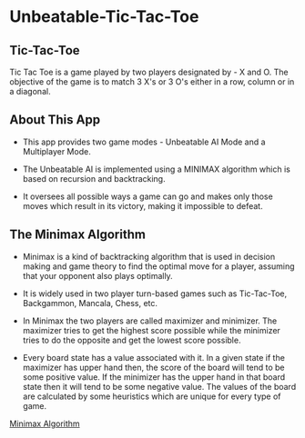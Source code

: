 # Unbeatable-Tic-Tac-Toe
## Tic-Tac-Toe
Tic Tac Toe is a game played by two players designated by - X and O. The objective of the game is to match 3 X's or 3 O's either in a row, column or in a diagonal.
## About This App
* This app provides two game modes - Unbeatable AI Mode and a Multiplayer Mode.
  
* The Unbeatable AI is implemented using a MINIMAX algorithm which is based on recursion and backtracking.
  
* It oversees all possible ways a game can go and makes only those moves which result in its victory, making it impossible to defeat.
## The Minimax Algorithm
* Minimax is a kind of backtracking algorithm that is used in decision making and game theory to find the optimal move for a player, assuming that your opponent also plays optimally.
  
* It is widely used in two player turn-based games such as Tic-Tac-Toe, Backgammon, Mancala, Chess, etc.
  
* In Minimax the two players are called maximizer and minimizer. The maximizer tries to get the highest score possible while the minimizer tries to do the opposite and get the lowest score possible.
  
* Every board state has a value associated with it. In a given state if the maximizer has upper hand then, the score of the board will tend to be some positive value. If the minimizer has the upper hand in that board state then it will tend to be some negative value. The values of the board are calculated by some heuristics which are unique for every type of game.

[Minimax Algorithm](https://www.geeksforgeeks.org/minimax-algorithm-in-game-theory-set-1-introduction/)
